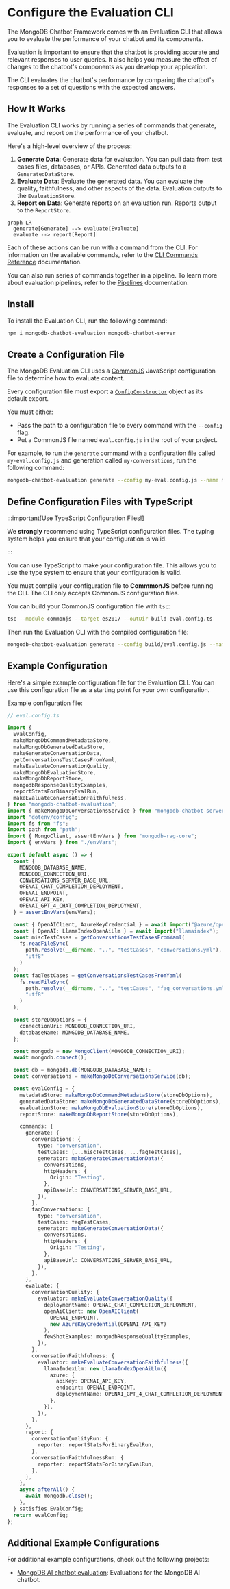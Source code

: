 # Configure the Evaluation CLI

The MongoDB Chatbot Framework comes with an Evaluation CLI that allows you
to evaluate the performance of your chatbot and its components.

Evaluation is important to ensure that the chatbot is providing accurate and relevant responses to user queries.
It also helps you measure the effect of changes to the chatbot's components
as you develop your application.

The CLI evaluates the chatbot's performance by comparing the chatbot's responses to a set of questions with the expected answers.

## How It Works

The Evaluation CLI works by running a series of commands that generate, evaluate, and report on the performance of your chatbot.

Here's a high-level overview of the process:

1. **Generate Data**: Generate data for evaluation. You can pull data from test cases files, databases, or APIs. Generated data outputs to a `GeneratedDataStore`.
2. **Evaluate Data**: Evaluate the generated data. You can evaluate the quality, faithfulness, and other aspects of the data. Evaluation outputs to the `EvaluationStore`.
3. **Report on Data**: Generate reports on an evaluation run. Reports output to the `ReportStore`.

```mermaid
graph LR
  generate[Generate] --> evaluate[Evaluate]
  evaluate --> report[Report]
```

Each of these actions can be run with a command from the CLI.
For information on the available commands, refer to the [CLI Commands Reference](./command-reference.md) documentation.

You can also run series of commands together in a pipeline.
To learn more about evaluation pipelines, refer to the [Pipelines](./pipelines.md) documentation.

## Install

To install the Evaluation CLI, run the following command:

```bash
npm i mongodb-chatbot-evaluation mongodb-chatbot-server
```

## Create a Configuration File

The MongoDB Evaluation CLI uses a [CommonJS](https://en.wikipedia.org/wiki/CommonJS)
JavaScript configuration file to determine how to evaluate content.

Every configuration file must export a [`ConfigConstructor`](../reference/eval/modules.md#configconstructor) object as its default export.

You must either:

- Pass the path to a configuration file to every command with the `--config` flag.
- Put a CommonJS file named `eval.config.js` in the root of your project.

For example, to run the `generate` command with a configuration file called `my-eval.config.js` and generation called `my-conversations`, run the following command:

```bash
mongodb-chatbot-evaluation generate --config my-eval.config.js --name my-conversations
```

## Define Configuration Files with TypeScript

:::important[Use TypeScript Configuration Files!]

We **strongly** recommend using TypeScript configuration files.
The typing system helps you ensure that your configuration is valid.

:::

You can use TypeScript to make your configuration file. This allows you to use
the type system to ensure that your configuration is valid.

You must compile your configuration file to **CommmonJS** before running the CLI.
The CLI only accepts CommonJS configuration files.

You can build your CommonJS configuration file with `tsc`:

```bash
tsc --module commonjs --target es2017 --outDir build eval.config.ts
```

Then run the Evaluation CLI with the compiled configuration file:

```bash
mongodb-chatbot-evaluation generate --config build/eval.config.js --name my-conversations
```

## Example Configuration

Here's a simple example configuration file for the Evaluation CLI.
You can use this configuration file as a starting point for your own configuration.

Example configuration file:

```ts
// eval.config.ts

import {
  EvalConfig,
  makeMongoDbCommandMetadataStore,
  makeMongoDbGeneratedDataStore,
  makeGenerateConversationData,
  getConversationsTestCasesFromYaml,
  makeEvaluateConversationQuality,
  makeMongoDbEvaluationStore,
  makeMongoDbReportStore,
  mongodbResponseQualityExamples,
  reportStatsForBinaryEvalRun,
  makeEvaluateConversationFaithfulness,
} from "mongodb-chatbot-evaluation";
import { makeMongoDbConversationsService } from "mongodb-chatbot-server";
import "dotenv/config";
import fs from "fs";
import path from "path";
import { MongoClient, assertEnvVars } from "mongodb-rag-core";
import { envVars } from "./envVars";

export default async () => {
  const {
    MONGODB_DATABASE_NAME,
    MONGODB_CONNECTION_URI,
    CONVERSATIONS_SERVER_BASE_URL,
    OPENAI_CHAT_COMPLETION_DEPLOYMENT,
    OPENAI_ENDPOINT,
    OPENAI_API_KEY,
    OPENAI_GPT_4_CHAT_COMPLETION_DEPLOYMENT,
  } = assertEnvVars(envVars);

  const { OpenAIClient, AzureKeyCredential } = await import("@azure/openai");
  const { OpenAI: LlamaIndexOpenAiLlm } = await import("llamaindex");
  const miscTestCases = getConversationsTestCasesFromYaml(
    fs.readFileSync(
      path.resolve(__dirname, "..", "testCases", "conversations.yml"),
      "utf8"
    )
  );
  const faqTestCases = getConversationsTestCasesFromYaml(
    fs.readFileSync(
      path.resolve(__dirname, "..", "testCases", "faq_conversations.yml"),
      "utf8"
    )
  );

  const storeDbOptions = {
    connectionUri: MONGODB_CONNECTION_URI,
    databaseName: MONGODB_DATABASE_NAME,
  };

  const mongodb = new MongoClient(MONGODB_CONNECTION_URI);
  await mongodb.connect();

  const db = mongodb.db(MONGODB_DATABASE_NAME);
  const conversations = makeMongoDbConversationsService(db);

  const evalConfig = {
    metadataStore: makeMongoDbCommandMetadataStore(storeDbOptions),
    generatedDataStore: makeMongoDbGeneratedDataStore(storeDbOptions),
    evaluationStore: makeMongoDbEvaluationStore(storeDbOptions),
    reportStore: makeMongoDbReportStore(storeDbOptions),

    commands: {
      generate: {
        conversations: {
          type: "conversation",
          testCases: [...miscTestCases, ...faqTestCases],
          generator: makeGenerateConversationData({
            conversations,
            httpHeaders: {
              Origin: "Testing",
            },
            apiBaseUrl: CONVERSATIONS_SERVER_BASE_URL,
          }),
        },
        faqConversations: {
          type: "conversation",
          testCases: faqTestCases,
          generator: makeGenerateConversationData({
            conversations,
            httpHeaders: {
              Origin: "Testing",
            },
            apiBaseUrl: CONVERSATIONS_SERVER_BASE_URL,
          }),
        },
      },
      evaluate: {
        conversationQuality: {
          evaluator: makeEvaluateConversationQuality({
            deploymentName: OPENAI_CHAT_COMPLETION_DEPLOYMENT,
            openAiClient: new OpenAIClient(
              OPENAI_ENDPOINT,
              new AzureKeyCredential(OPENAI_API_KEY)
            ),
            fewShotExamples: mongodbResponseQualityExamples,
          }),
        },
        conversationFaithfulness: {
          evaluator: makeEvaluateConversationFaithfulness({
            llamaIndexLlm: new LlamaIndexOpenAiLlm({
              azure: {
                apiKey: OPENAI_API_KEY,
                endpoint: OPENAI_ENDPOINT,
                deploymentName: OPENAI_GPT_4_CHAT_COMPLETION_DEPLOYMENT,
              },
            }),
          }),
        },
      },
      report: {
        conversationQualityRun: {
          reporter: reportStatsForBinaryEvalRun,
        },
        conversationFaithfulnessRun: {
          reporter: reportStatsForBinaryEvalRun,
        },
      },
    },
    async afterAll() {
      await mongodb.close();
    },
  } satisfies EvalConfig;
  return evalConfig;
};
```

## Additional Example Configurations

For additional example configurations, check out the following projects:

- [MongoDB AI chatbot evaluation](https://github.com/mongodb/chatbot/blob/main/packages/chatbot-eval-mongodb-public/src/eval.config.ts): Evaluations for the MongoDB AI chatbot.
